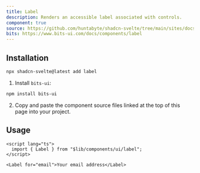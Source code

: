 ```yaml
---
title: Label
description: Renders an accessible label associated with controls.
component: true
source: https://github.com/huntabyte/shadcn-svelte/tree/main/sites/docs/src/lib/registry/default/ui/label
bits: https://www.bits-ui.com/docs/components/label
---
```


<script>
  import { ComponentPreview, ManualInstall } from '$lib/components/docs';
</script>

<ComponentPreview name="label-demo">

<div></div>

</ComponentPreview>

## Installation

```bash
npx shadcn-svelte@latest add label
```

<ManualInstall>

1. Install `bits-ui`:

```bash
npm install bits-ui
```

2. Copy and paste the component source files linked at the top of this page into your project.

</ManualInstall>

## Usage

```svelte
<script lang="ts">
  import { Label } from "$lib/components/ui/label";
</script>

<Label for="email">Your email address</Label>
```
